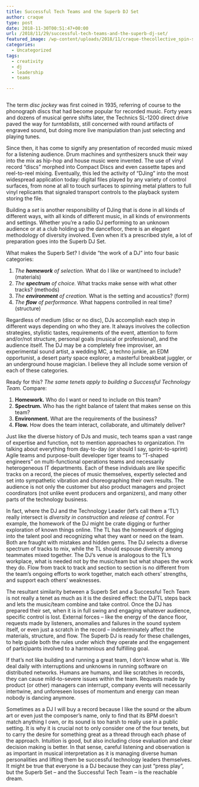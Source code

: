 ```yaml
---
title: Successful Tech Teams and the Superb DJ Set
author: craque
type: post
date: 2018-11-30T00:51:47+00:00
url: /2018/11/29/successful-tech-teams-and-the-superb-dj-set/
featured_image: /wp-content/uploads/2018/11/craque-thecollective_spin-smside.jpeg
categories:
  - Uncategorized
tags:
  - creativity
  - dj
  - leadership
  - teams

---
```

<figure class="wp-block-image"><img src="https://sounding.com/blog/wp-content/uploads/2018/11/craque-thecollective_spin-smside.jpeg" alt="" class="wp-image-946" srcset="https://sounding.com/blog/wp-content/uploads/2018/11/craque-thecollective_spin-smside.jpeg 720w, https://sounding.com/blog/wp-content/uploads/2018/11/craque-thecollective_spin-smside-300x225.jpeg 300w" sizes="(max-width: 720px) 100vw, 720px" /></figure> 

The term _disc jockey_ was first coined in 1935, referring of course to the phonograph discs that had become popular for recorded music. Forty years and dozens of musical genre shifts later, the Technics SL-1200 direct drive paved the way for _turntablists_, still concerned with round artifacts of engraved sound, but doing more live manipulation than just selecting and playing tunes.  


Since then, it has come to signify any presentation of recorded music mixed for a listening audience. Drum machines and synthesizers snuck their way into the mix as hip-hop and house music were invented. The use of vinyl record “discs” morphed into Compact Discs and even cassette tapes and reel-to-reel mixing. Eventually, this led the activity of &#8220;DJing&#8221; into the most widespread application today: digital files played by any variety of control surfaces, from none at all to touch surfaces to spinning metal platters to full vinyl replicants that signaled transport controls to the playback system storing the file.  


Building a _set_ is another responsibility of DJing that is done in all kinds of different ways, with all kinds of different music, in all kinds of environments and settings. Whether you&#8217;re a radio DJ performing to an unknown audience or at a club holding up the dancefloor, there is an elegant methodology of diversity involved. Even when it&#8217;s a prescribed style, a lot of preparation goes into the Superb DJ Set.  


What makes the Superb Set? I divide “the work of a DJ” into four basic categories:  


  1. _The_ **_homework_** _of selection._ What do I like or want/need to include? (materials)
  2. _The_ **_spectrum_** _of choice._ What tracks make sense with what other tracks? (methods)
  3. _The_ **_environment_** _of creation._ What is the setting and acoustics? (form)
  4. _The_ **_flow_** _of performance._ What happens controlled in real time? (structure)

Regardless of medium (disc or no disc), DJs accomplish each step in different ways depending on who they are. It always involves the collection strategies, stylistic tastes, requirements of the event, attention to form and/or/not structure, personal goals (musical or professional), and the audience itself. The DJ may be a completely free improviser, an experimental sound artist, a wedding MC, a techno junkie, an EDM opportunist, a desert party space explorer, a masterful breakbeat juggler, or an underground house magician. I believe they all include some version of each of these categories.  


Ready for this? _The same tenets apply to building a Successful Technology Team._ Compare:  


  1. **Homework.** Who do I want or need to include on this team?
  2. **Spectrum.** Who has the right balance of talent that makes sense on this team?
  3. **Environment.** What are the requirements of the business?
  4. **Flow.** How does the team interact, collaborate, and ultimately deliver?

Just like the diverse history of DJs and music, tech teams span a vast range of expertise and function, not to mention approaches to organization. I’m talking about everything from day-to-day (or should I say, sprint-to-sprint) Agile teams and purpose-built developer tiger teams to “T-shaped engineers” on multi-functional operations teams and necessarily heterogeneous IT departments. Each of these individuals are like specific tracks on a record, the pieces of music themselves, expertly selected and set into sympathetic vibration and choreographing their own results. The audience is not only the customer but also product managers and project coordinators (not unlike event producers and organizers), and many other parts of the technology business.  


In fact, where the DJ and the Technology Leader (let’s call them a ‘TL’) really intersect is _diversity in construction_ and _release of control_. For example, the homework of the DJ might be crate digging or further exploration of known things online. The TL has the homework of digging into the talent pool and recognizing what they want or need on the team. Both are fraught with mistakes and hidden gems. The DJ selects a diverse spectrum of tracks to mix, while the TL should espouse diversity among teammates mixed together. The DJ’s venue is analogous to the TL’s workplace, what is needed not by the music/team but what shapes the work they do. Flow from track to track and section to section is no different from the team’s ongoing efforts to work together, match each others’ strengths, and support each others’ weaknesses.  


The resultant similarity between a Superb Set and a Successful Tech Team is not really a tenet as much as it is the desired effect: the DJ/TL steps back and lets the music/team combine and take control. Once the DJ has prepared their set, when it is in full swing and engaging whatever audience, specific control is lost. External forces &#8211; like the energy of the dance floor, requests made by listeners, anomalies and failures in the sound system itself, or even just a scratch in the record &#8211; indeterminately affect the materials, structure, and flow. The Superb DJ is ready for these challenges, to help guide both the rules under which they operate and the engagement of participants involved to a harmonious and fulfilling goal.  


If that’s not like building and running a great team, I don’t know what is. We deal daily with interruptions and unknowns in running software on distributed networks. Humans are humans, and like scratches in records, they can cause mild-to-severe issues within the team. Requests made by product (or other) managers can interrupt, company events will necessarily intertwine, and unforeseen losses of momentum and energy can mean nobody is dancing anymore.  


Sometimes as a DJ I will buy a record because I like the sound or the album art or even just the composer’s name, only to find that its BPM doesn’t match anything I own, or its sound is too harsh to really use in a public setting. It is why it is crucial not to only consider one of the four tenets, but to carry the desire for something great as a thread through each phase of the approach. Intuition is good, but also including close evaluation and clear decision making is better. In that sense, careful listening and observation is as important in musical interpretation as it is managing diverse human personalities and lifting them be successful technology leaders themselves. It might be true that everyone is a DJ because they can just “press play”, but the Superb Set &#8211; and the Successful Tech Team &#8211; is the reachable dream.